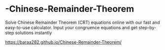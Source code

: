 # -Chinese-Remainder-Theorem
Solve Chinese Remainder Theorem (CRT) equations online with our fast and easy-to-use calculator. Input your congruence equations and get step-by-step solutions instantly

https://baraa282.github.io/Chinese-Remainder-Theorem/
